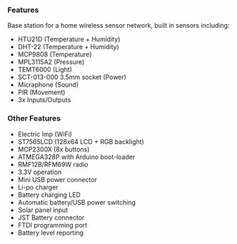 ### Features

Base station for a home wireless sensor network, built in sensors including: 

- HTU21D (Temperature + Humidity)
- DHT-22 (Temperature + Humidity)
- MCP9808 (Temperature)
- MPL3115A2 (Pressure)
- TEMT6000 (Light)
- SCT-013-000 3.5mm socket (Power)
- Micraphone (Sound)
- PIR (Movement)
- 3x Inputs/Outputs

### Other Features

- Electric Imp (WiFi)
- ST7565LCD (128x64 LCD + RGB backlight)
- MCP2300X (8x buttons)
- ATMEGA328P with Arduino boot-loader
- RMF12B/RFM69W radio
- 3.3V operation
- Mini USB power connector
- Li-po charger
- Battery charging LED
- Automatic battery/USB power switching
- Solar panel input
- JST Battery connector
- FTDI programming port
- Battery level reporting